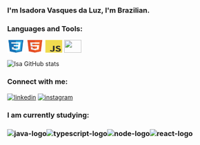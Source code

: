 
<h3>I'm <strong>Isadora Vasques da Luz</strong>, I'm Brazilian.</h3>
<h3 align="left">Languages and Tools:</h3> <p align="left"> <img target="blank" src= "https://raw.githubusercontent.com/devicons/devicon/6910f0503efdd315c8f9b858234310c06e04d9c0/icons/css3/css3-original.svg"  height="30" width="40"> <img target="blank" src="https://raw.githubusercontent.com/devicons/devicon/6910f0503efdd315c8f9b858234310c06e04d9c0/icons/html5/html5-original.svg"height="30" width="40">  <img target="blank" src = "https://raw.githubusercontent.com/devicons/devicon/6910f0503efdd315c8f9b858234310c06e04d9c0/icons/javascript/javascript-original.svg" height="30" width="40"> <img target="blank" src= "https://img.shields.io/badge/C%23-239120?style=for-the-badge&logo=c-sharp&logoColor=white" height="30" width="40">
</p>



![Isa GitHub stats](https://github-readme-stats.vercel.app/api?username=isadoravasquesluz&theme=transparent=true)


<h3 align="left">Connect with me:</h3>
<p align="left">

<a href="https://www.linkedin.com/in/isadora-vasques-da-luz-962218304/" target="blank"><img align="center" src="https://cdn.jsdelivr.net/npm/simple-icons@3.0.1/icons/linkedin.svg" alt="linkedin" height="30" width="40" /></a>
<a href="https://www.instagram.com/isadoravasques_/" target="blank"><img align="center" src="https://cdn.jsdelivr.net/npm/simple-icons@3.0.1/icons/instagram.svg" alt="instagram" height="30" width="40" /></a>


<h3>I am currently studying:<h3> 
<p align="left">
 <img align="left" alt ="java-logo" src= "https://img.shields.io/badge/JavaScript-F7DF1E?style=for-the-badge&logo=javascript&logoColor=black">
 <img align="left" alt= "typescript-logo" src= "https://img.shields.io/badge/TypeScript-007ACC?style=for-the-badge&logo=typescript&logoColor=white">
 <img align="left" alt ="node-logo" src= "https://img.shields.io/badge/Node.js-43853D?style=for-the-badge&logo=node.js&logoColor=white">
<img align="left" alt ="react-logo" src="https://img.shields.io/badge/React-20232A?style=for-the-badge&logo=react&logoColor=61DAFB"> </p>
